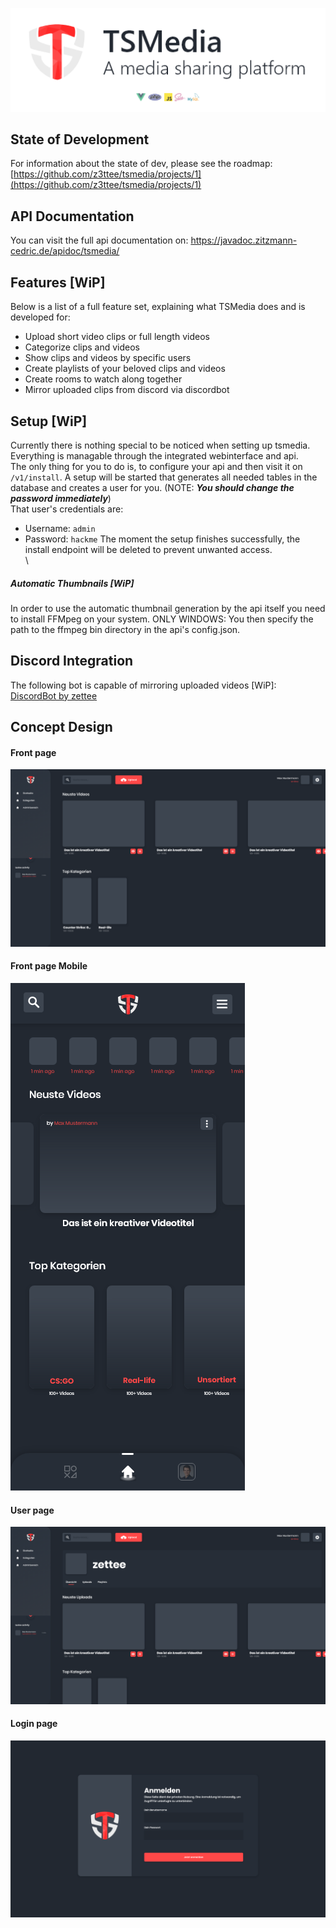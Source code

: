 ![Header](/concepts/github_header.png)

## State of Development
For information about the state of dev, please see the roadmap: [https://github.com/z3ttee/tsmedia/projects/1](https://github.com/z3ttee/tsmedia/projects/1)

## API Documentation
You can visit the full api documentation on: https://javadoc.zitzmann-cedric.de/apidoc/tsmedia/

## Features [WiP]
Below is a list of a full feature set, explaining what TSMedia does and is developed for:
* Upload short video clips or full length videos
* Categorize clips and videos
* Show clips and videos by specific users
* Create playlists of your beloved clips and videos
* Create rooms to watch along together
* Mirror uploaded clips from discord via discordbot

## Setup [WiP]
Currently there is nothing special to be noticed when setting up tsmedia. Everything is managable through the integrated webinterface and api. \
The only thing for you to do is, to configure your api and then visit it on ``/v1/install``. A setup will be started that generates all needed tables in the database and creates a user for you. (NOTE: **_You should change the password immediately_**) \
That user's credentials are:
* Username: ``admin``
* Password: ``hackme``
The moment the setup finishes successfully, the install endpoint will be deleted to prevent unwanted access. \
 \
##### Automatic Thumbnails [WiP]
In order to use the automatic thumbnail generation by the api itself you need to install FFMpeg on your system.
ONLY WINDOWS: You then specify the path to the ffmpeg bin directory in the api's config.json.

## Discord Integration
The following bot is capable of mirroring uploaded videos [WiP]: \
 [DiscordBot by zettee](https://github.com/z3ttee/discordbotkt)

## Concept Design
#### Front page
![Main Page](/concepts/main_page.png)
#### Front page Mobile
![Front Page](/concepts/main_page_mobile.png)
#### User page
![User Page](/concepts/user_page.png)
#### Login page
![Login Page](/concepts/login_page.png)
